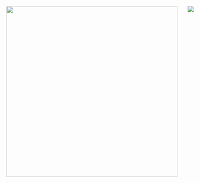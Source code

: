 <a href="https://github.com/anuraghazra/github-readme-stats">
  <img align="left" width="460" src="https://github-readme-stats.vercel.app/api?username=WuzgXY-GitHub&show_icons=true&theme=dracula&hide_title=true" />
  <img align="right" hength="200" src="https://github-readme-stats.vercel.app/api/top-langs/?username=WuzgXY-GitHub&theme=dracula&layout=compact" />
</a>

<!--### Hi there 👋

**WuzgXY-GitHub/WuzgXY-GitHub** is a ✨ _special_ ✨ repository because its `README.md` (this file) appears on your GitHub profile.

Here are some ideas to get you started:

- 🔭 I’m currently working on ...
- 🌱 I’m currently learning ...
- 👯 I’m looking to collaborate on ...
- 🤔 I’m looking for help with ...
- 💬 Ask me about ...
- 📫 How to reach me: ...
- 😄 Pronouns: ...
- ⚡ Fun fact: ...
-->
